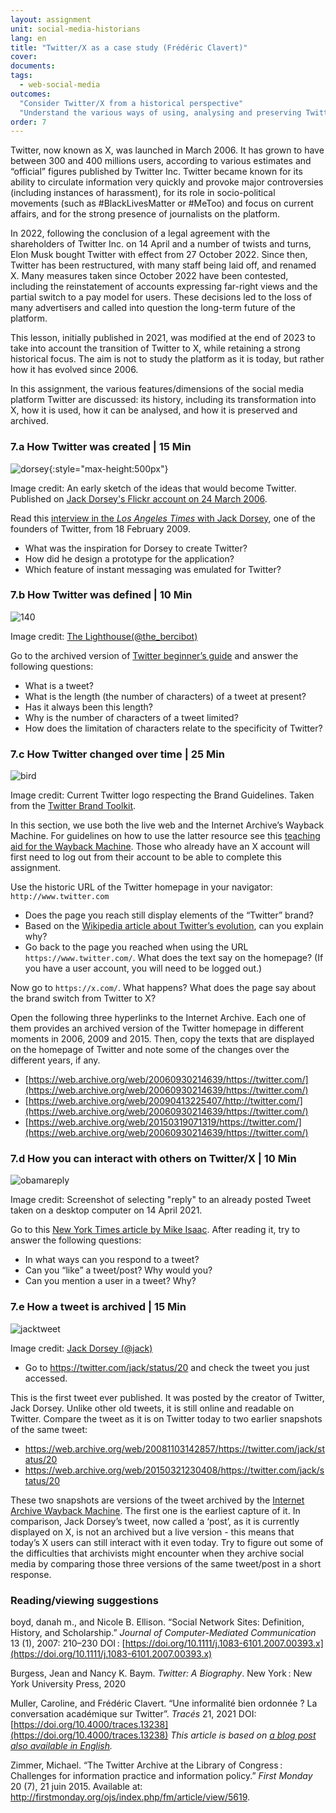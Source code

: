 ```yaml
---
layout: assignment
unit: social-media-historians
lang: en
title: "Twitter/X as a case study (Frédéric Clavert)"
cover:
documents:
tags:
  - web-social-media
outcomes:
  "Consider Twitter/X from a historical perspective"
  "Understand the various ways of using, analysing and preserving Twitter/X so that source criticism can be applied to it" 
order: 7
---
```


Twitter, now known as X, was launched in March 2006. It has grown to have between 300 and 400 millions users, according to various estimates and “official” figures published by Twitter Inc. Twitter became known for its ability to circulate information very quickly and provoke major controversies (including instances of harassment), for its role in socio-political movements (such as #BlackLivesMatter or #MeToo) and focus on current affairs, and for the strong presence of journalists on the platform.

In 2022, following the conclusion of a legal agreement with the shareholders of Twitter Inc. on 14 April and a number of twists and turns, Elon Musk bought Twitter with effect from 27 October 2022. Since then, Twitter has been restructured, with many staff being laid off, and renamed X. Many measures taken since October 2022 have been contested, including the reinstatement of accounts expressing far-right views and the partial switch to a pay model for users. These decisions led to the loss of many advertisers and called into question the long-term future of the platform.


<html>
<div class="alert alert-info">
This lesson, initially published in 2021, was modified at the end of 2023 to take into account the transition of Twitter to X, while retaining a strong historical focus. The aim is not to study the platform as it is today, but rather how it has evolved since 2006.
</div>
</html>

In this assignment, the various features/dimensions of the social media platform Twitter are discussed: its history, including its transformation into X, how it is used, how it can be analysed, and how it is preserved and archived.

<!-- more -->
<!-- briefing-student -->

### 7.a How Twitter was created | 15 Min
 <!-- section-contents -->

![dorsey](../../assets/images/social-media/dorsey.jpg){:style="max-height:500px"}

Image credit: An early sketch of the ideas that would become Twitter. Published on [Jack Dorsey's Flickr account on 24 March 2006](https://flickr.com/photos/jackdorsey/182613360/).

Read this [interview in the _Los Angeles Times_ with Jack Dorsey](https://latimesblogs.latimes.com/technology/2009/02/twitter-creator.html), one of the founders of Twitter, from 18 February 2009.
- What was the inspiration for Dorsey to create Twitter?
- How did he design a prototype for the application?
- Which feature of instant messaging was emulated for Twitter?

<!-- section -->

### 7.b How Twitter was defined | 10 Min
 <!-- section-contents -->

![140](../../assets/images/social-media/140.png)

Image credit: [The Lighthouse(@the_bercibot)](https://twitter.com/the_bercibot/status/1379647473640161280)

Go to the archived version of [Twitter beginner’s guide](https://web.archive.org/web/20180103203839/https://help.twitter.com/en/new-user-faq) and answer the following questions:
- What is a tweet?
- What is the length (the number of characters) of a tweet at present?
- Has it always been this length?
- Why is the number of characters of a tweet limited?
- How does the limitation of characters relate to the specificity of Twitter?

<!-- section -->

### 7.c How Twitter changed over time | 25 Min
 <!-- section-contents -->

![bird](../../assets/images/social-media/bird.png)

Image credit: Current Twitter logo respecting the Brand Guidelines. Taken from the [Twitter Brand Toolkit](https://about.twitter.com/en/who-we-are/brand-toolkit).

In this section, we use both the live web and the Internet Archive’s Wayback Machine. For guidelines on how to use the latter resource see this [teaching aid for the Wayback Machine](https://ranke2.uni.lu/assets/pdf/wayback-machine-interface.pdf). Those who already have an X account will first need to log out from their account to be able to complete this assignment.

Use the historic URL of the Twitter homepage in your navigator: `http://www.twitter.com`

- Does the page you reach still display elements of the “Twitter” brand?
- Based on the [Wikipedia article about Twitter’s evolution](https://en.wikipedia.org/wiki/Twitter#Since_2022), can you explain why?
- Go back to the page you reached when using the URL `https://www.twitter.com/`. What does the text say on the homepage? (If you have a user account, you will need to be logged out.)

Now go to `https://x.com/`. What happens? What does the page say about the brand switch from Twitter to X?

Open the following three hyperlinks to the Internet Archive. Each one of them provides an archived version of the Twitter homepage in different moments in 2006, 2009 and 2015. Then, copy the texts that are displayed on the homepage of Twitter and note some of the changes over the different years, if any.

- [https://web.archive.org/web/20060930214639/https://twitter.com/](https://web.archive.org/web/20060930214639/https://twitter.com/)
- [https://web.archive.org/web/20090413225407/http://twitter.com/](https://web.archive.org/web/20060930214639/https://twitter.com/)
- [https://web.archive.org/web/20150319071319/https://twitter.com/](https://web.archive.org/web/20060930214639/https://twitter.com/)

<!-- section -->

### 7.d How you can interact with others on Twitter/X | 10 Min
 <!-- section-contents -->

![obamareply](../../assets/images/social-media/obamareply.png)

Image credit: Screenshot of selecting "reply" to an already posted Tweet taken on a desktop computer on 14 April 2021.

Go to this [New York Times article by Mike Isaac](https://www.nytimes.com/2017/09/26/technology/twitter-280-characters.html?smid=url-share). After reading it, try to answer the following questions:
- In what ways can you respond to a tweet?
- Can you “like” a tweet/post? Why would you?
- Can you mention a user in a tweet? Why?

<!-- section -->

### 7.e How a tweet is archived | 15 Min
 <!-- section-contents -->

![jacktweet](../../assets/images/social-media/jacktweet.png)

Image credit: [Jack Dorsey (@jack)](https://twitter.com/jack/status/20)


- Go to <https://twitter.com/jack/status/20> and check the tweet you just accessed. 

This is the first tweet ever published. It was posted by the creator of Twitter, Jack Dorsey. Unlike other old tweets, it is still online and readable on Twitter. Compare the tweet as it is on Twitter today to two earlier snapshots of the same tweet:
- <https://web.archive.org/web/20081103142857/https://twitter.com/jack/status/20>
- <https://web.archive.org/web/20150321230408/https://twitter.com/jack/status/20>


These two snapshots are versions of the tweet archived by the [Internet Archive Wayback Machine](https://archive.org/web/). The first one is the earliest capture of it. In comparison, Jack Dorsey’s tweet, now called a ‘post’, as it is currently displayed on X, is not an archived but a live version - this means that today’s X users can still interact with it even today. Try to figure out some of the difficulties that archivists might encounter when they archive social media by comparing those three versions of the same tweet/post in a short response.

<!-- section -->

### Reading/viewing suggestions
<!-- section-contents -->

boyd, danah m., and Nicole B. Ellison. “Social Network Sites: Definition, History, and Scholarship.” *Journal of Computer-Mediated Communication* 13 (1), 2007: 210–230 DOI&#x202F;: [https://doi.org/10.1111/j.1083-6101.2007.00393.x](https://doi.org/10.1111/j.1083-6101.2007.00393.x)

Burgess, Jean and Nancy K. Baym. *Twitter: A Biography*. New York&#x202F;: New York University Press, 2020

Muller, Caroline, and Frédéric Clavert. “Une informalité bien ordonnée ? La conversation académique sur Twitter”. *Tracés* 21, 2021 DOI: [https://doi.org/10.4000/traces.13238](https://doi.org/10.4000/traces.13238)
*This article is based on [a blog post also available in English](https://consciences.hypotheses.org/2721).*

Zimmer, Michael. “The Twitter Archive at the Library of Congress&#x202F;: Challenges for information practice and information policy.” *First Monday* 20 (7), 21 juin 2015. Available at: <http://firstmonday.org/ojs/index.php/fm/article/view/5619>.


<!-- section -->

<!-- briefing-teacher -->
